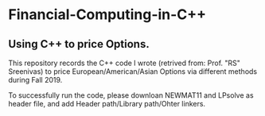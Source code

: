 # Financial-Computing-in-C++

## Using C++ to price Options.

This repository records the C++ code I wrote (retrived from: Prof. "RS" Sreenivas) to price European/American/Asian Options via different methods during Fall 2019.

To successfully run the code, please downloan NEWMAT11 and LPsolve as header file, and add Header path/Library path/Ohter linkers.
